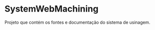 SystemWebMachining
==================

Projeto que contém os fontes e documentação do sistema de usinagem.
